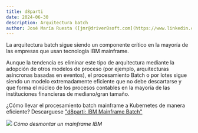 ```yaml
---
title: d8parti
date: 2024-06-30
description: Arquitectura batch
author: José María Ruesta ([jmr@driver8soft.com](https://www.linkedin.com/in/jos%C3%A9-mar%C3%ADa-ruesta-662a8aa8/))
---
```


La arquitectura batch sigue siendo un componente crítico en la mayoría de las empresas que usan tecnología IBM mainframe.

Aunque la tendencia es eliminar este tipo de arquitectura mediante la adopción de otros modelos de proceso (por ejemplo, arquitecturas asíncronas basadas en eventos), el procesamiento Batch o por lotes sigue siendo un modelo extremadamente eficiente que no debe descartarse y que forma el núcleo de los procesos contables en la mayoría de las instituciones financieras de mediano/gran tamaño.

¿Cómo llevar el procesamiento batch mainframe a Kubernetes de manera eficiente? Descarguese ["d8parti: IBM Mainframe Batch"](/img/others/D8parti-es-v1.pdf) 

![](/img/others/d8parti.jpeg)
_Cómo desmontar un mainframe IBM_


